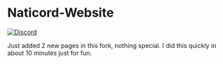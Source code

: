 # Naticord-Website

[![Discord](https://img.shields.io/badge/Discord-5865F2?style=flat&logo=discord&logoColor=white)](https://discord.gg/rfrMnA4XCc)

Just added 2 new pages in this fork, nothing special. I did this quickly in about 10 minutes just for fun.
